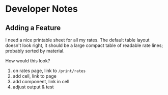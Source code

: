 # Developer Notes

## Adding a Feature

I need a nice printable sheet for all my rates.  The default table layout doesn't look right, it should be a large compact table of readable rate lines; probably sorted by material.

How would this look?

1. on rates page, link to `/print/rates`
2. add cell, link to page
3. add component, link in cell
4. adjust output & test
